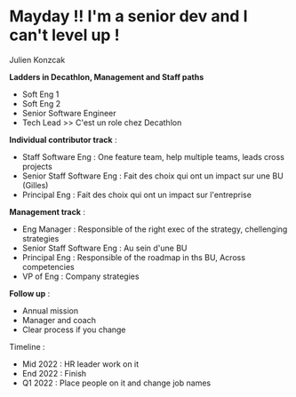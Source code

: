 # Mayday !! I'm a senior dev and I can't level up !

Julien Konzcak

**Ladders in Decathlon, Management and Staff paths**

 - Soft Eng 1
 - Soft Eng 2
 - Senior Software Engineer
 - Tech Lead >> C'est un role chez Decathlon

**Individual contributor track** :

 - Staff Software Eng : One feature team, help multiple teams, leads cross projects
 - Senior Staff Software Eng : Fait des choix qui ont un impact sur une BU (Gilles)
 - Principal Eng : Fait des choix qui ont un impact sur l'entreprise

**Management track** :

- Eng Manager : Responsible of the right exec of the strategy, chellenging strategies
- Senior Staff Software Eng : Au sein d'une BU
- Principal Eng : Responsible of the roadmap in ths BU, Across competencies
- VP of Eng : Company strategies


**Follow up** :

 - Annual mission
 - Manager and coach
 - Clear process if you change

Timeline :
 - Mid 2022 : HR leader work on it
 - End 2022 : Finish
 - Q1 2022 : Place people on it and change job names

